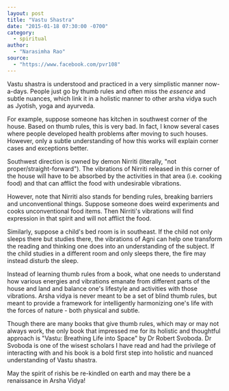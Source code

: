 ```yaml
---
layout: post
title: "Vastu Shastra"
date: "2015-01-18 07:30:00 -0700"
category:
  - spiritual
author:
  - "Narasimha Rao"
source:
  - "https://www.facebook.com/pvr108"
---
```


Vastu shastra is understood and practiced in a very simplistic manner now-a-days. People just go by thumb rules and often miss the *essence* and subtle nuances, which link it in a holistic manner to other arsha vidya such as Jyotish, yoga and ayurveda.

For example, suppose someone has kitchen in southwest corner of the house. Based on thumb rules, this is very bad. In fact, I know several cases where people developed health problems after moving to such houses. However, only a subtle understanding of how this works will explain corner cases and exceptions better.

Southwest direction is owned by demon Nirriti (literally, "not proper/straight-forward"). The vibrations of Nirriti released in this corner of the house will have to be absorbed by the activities in that area (i.e. cooking food) and that can afflict the food with undesirable vibrations.

However, note that Nirriti also stands for bending rules, breaking barriers and unconventional things. Suppose someone does weird experiments and cooks unconventional food items. Then Nirriti's vibrations will find expression in that spirit and will not afflict the food.

Similarly, suppose a child's bed room is in southeast. If the child not only sleeps there but studies there, the vibrations of Agni can help one transform the reading and thinking one does into an understanding of the subject. If the child studies in a different room and only sleeps there, the fire may instead disturb the sleep.

Instead of learning thumb rules from a book, what one needs to understand how various energies and vibrations emanate from different parts of the house and land and balance one's lifestyle and activities with those vibrations. Arsha vidya is never meant to be a set of blind thumb rules, but meant to provide a framework for intelligently harmonizing one's life with the forces of nature - both physical and subtle.

Though there are many books that give thumb rules, which may or may not always work, the only book that impressed me for its holistic and thoughtful approach is "Vastu: Breathing Life into Space" by Dr Robert Svoboda. Dr Svoboda is one of the wisest scholars I have read and had the privilege of interacting with and his book is a bold first step into holistic and nuanced understanding of Vastu shastra.

May the spirit of rishis be re-kindled on earth and may there be a renaissance in Arsha Vidya!
